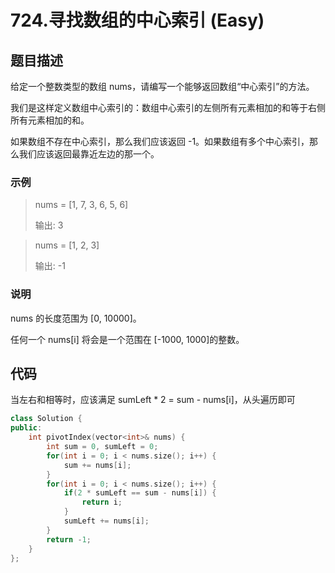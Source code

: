 # 724.寻找数组的中心索引 (Easy)

## 题目描述

给定一个整数类型的数组 nums，请编写一个能够返回数组“中心索引”的方法。

我们是这样定义数组中心索引的：数组中心索引的左侧所有元素相加的和等于右侧所有元素相加的和。

如果数组不存在中心索引，那么我们应该返回 -1。如果数组有多个中心索引，那么我们应该返回最靠近左边的那一个。

### 示例

> nums = [1, 7, 3, 6, 5, 6]
> 
> 输出: 3

> nums = [1, 2, 3]
> 
> 输出: -1

### 说明

nums 的长度范围为 [0, 10000]。

任何一个 nums[i] 将会是一个范围在 [-1000, 1000]的整数。

## 代码

当左右和相等时，应该满足 sumLeft * 2 = sum - nums[i]，从头遍历即可

```c++
class Solution {
public:
    int pivotIndex(vector<int>& nums) {
        int sum = 0, sumLeft = 0;
        for(int i = 0; i < nums.size(); i++) {
            sum += nums[i];
        }
        for(int i = 0; i < nums.size(); i++) {
            if(2 * sumLeft == sum - nums[i]) {
                return i;
            }
            sumLeft += nums[i];
        }
        return -1;
    }
};
```